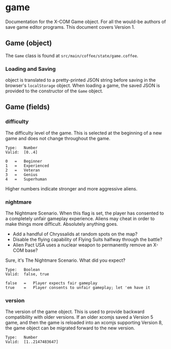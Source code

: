 # game
Documentation for the X-COM Game object. For all the would-be authors
of save game editor programs. This document covers Version 1.

## Game (object)
The `Game` class is found at `src/main/coffee/state/game.coffee`.

### Loading and Saving
object is translated to a pretty-printed JSON string before saving in the
browser's `localStorage` object. When loading a game, the saved JSON is
provided to the constructor of the `Game` object.

## Game (fields)

### difficulty
The difficulty level of the game. This is selected at the beginning of a
new game and does not change throughout the game.

    Type:   Number
    Valid:  [0..4]

    0   =   Beginner
    1   =   Experienced
    2   =   Veteran
    3   =   Genius
    4   =   Superhuman

Higher numbers indicate stronger and more aggressive aliens.

### nightmare
The Nightmare Scenario. When this flag is set, the player has consented
to a completely unfair gameplay experience. Aliens may cheat in order to
make things more difficult. Absolutely anything goes.

* Add a handful of Chryssalids at random spots on the map?
* Disable the flying capability of Flying Suits halfway through the battle?
* Alien Pact USA uses a nuclear weapon to permanently remove an X-COM base?

Sure, it's The Nightmare Scenario. What did you expect? 

    Type:   Boolean
    Valid:  false, true

    false   =   Player expects fair gameplay
    true    =   Player consents to unfair gameplay; let 'em have it

### version
The version of the game object. This is used to provide backward compatibility
with older versions. If an older xcomjs saved a Version 5 game, and then the
game is reloaded into an xcomjs supporting Version 8, the game object can be
migrated forward to the new version.

    Type:   Number
    Valid:  [1..2147483647]
